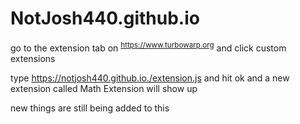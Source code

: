 # NotJosh440.github.io

go to the extension tab on <sup>https://www.turbowarp.org</sup> and click custom extensions

type https://notjosh440.github.io./extension.js and hit ok and a new extension called Math Extension will show up

new things are still being added to this
